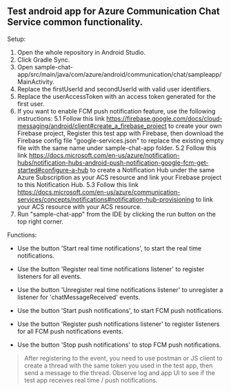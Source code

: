 ## Test android app for Azure Communication Chat Service common functionality.

Setup:
1. Open the whole repository in Android Studio. 
2. Click Gradle Sync.
3. Open sample-chat-app/src/main/java/com/azure/android/communication/chat/sampleapp/MainActivity.
3. Replace the firstUserId and secondUserId with valid user identifiers.
4. Replace the userAccessToken with an access token generated for the first user.
5. If you want to enable FCM push notification feature, use the following instructions:
5.1 Follow this link https://firebase.google.com/docs/cloud-messaging/android/client#create_a_firebase_project to create your own Firebase project, Register this test app with Firebase, then download the Firebase config file "google-services.json" to replace the existing empty file with the same name under sample-chat-app folder.
5.2 Follow this link https://docs.microsoft.com/en-us/azure/notification-hubs/notification-hubs-android-push-notification-google-fcm-get-started#configure-a-hub to create a Notification Hub under the same Azure Subscription as your ACS resource and link your Firebase project to this Notification Hub. 
5.3 Follow this link https://docs.microsoft.com/en-us/azure/communication-services/concepts/notifications#notification-hub-provisioning to link your ACS resource with your ACS resource.
6. Run "sample-chat-app" from the IDE by clicking the run button on the top right corner.

Functions:
* Use the button 'Start real time notifications', to start the real time notifications.
* Use the button 'Register real time notifications listener' to register listeners for all events.
* Use the button 'Unregister real time notifications listener' to unregister a listener for 'chatMessageReceived' events.

* Use the button 'Start push notifications', to start FCM push notifications.
* Use the button 'Register push notifications listener' to register listeners for all FCM push notifications events.
* Use the button 'Stop push notifications' to stop FCM push notifications.


> After registering to the event, you need to use postman or JS client to create a thread with the same token you used in the test app, then send a message to the thread. Observe log and app UI to see if the test app receives real time / push notifications.
